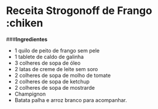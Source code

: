 # Receita Strogonoff de Frango :chiken

###**Ingredientes**
 -  1 quilo de peito de frango sem pele
 - 1 tablete de caldo de galinha
 - 3 colheres de sopa de óleo
 - 2 latas de creme de leite sem soro
 - 2 colheres de sopa de molho de tomate
 - 2 colheres de sopa de ketchup
 - 2 colheres de sopa de mostrarde
 - Champignon
 - Batata palha e arroz branco para acompanhar.